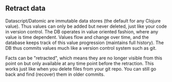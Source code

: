 ## Retract data

Datascript/Datomic are immutable data stores (the default for any Clojure value). Thus values can only be added but never deleted, just like your code in version control.
The DB operates in value oriented fashion, where any value is time dependent.
Values flow and change over time, and the database keeps track of this value progression (maintains full history). The DB thus commits values much like a version control system such as git.

Facts can be "retracted", which means they are no longer visible from this point on but only available at any time point before the retraction. 
This works just like when you delete files from your git repo. You can still go back and find (recover) them in older commits.

